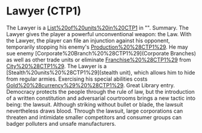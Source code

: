 # Lawyer (CTP1)

The Lawyer is a [List%20of%20units%20in%20CTP1](unit) in "".
Summary.
The Lawyer gives the player a powerful unconventional weapon: the Law. With the Lawyer, the player can file an injunction against his opponent, temporarily stopping his enemy's [Production%20%28CTP1%29](production). He may sue enemy [Corporate%20Branch%20%28CTP1%29](Corporate Branches) as well as other trade units or eliminate [Franchise%20%28CTP1%29](franchises) from [City%20%28CTP1%29](cities). The Lawyer is a [Stealth%20units%20%28CTP1%29](stealth unit), which allows him to hide from regular armies. Exercising his special abilities costs [Gold%20%28currency%29%20%28CTP1%29](gold).
Great Library entry.
Democracy protects the people through the rule of law, but the introduction of a written constitution and adversarial courtrooms brings a new tactic into being: the lawsuit. Although striking without bullet or blade, the lawsuit nevertheless draws blood. Through the lawsuit, large corporations can threaten and intimidate smaller competitors and consumer groups can badger polluters and unsafe manufacturers.